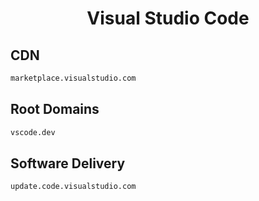 


<h1 align="center">Visual Studio Code</h1>  


## CDN


```html
marketplace.visualstudio.com
```  


## Root Domains


```html
vscode.dev
```  


## Software Delivery


```html
update.code.visualstudio.com
```  

<br>
